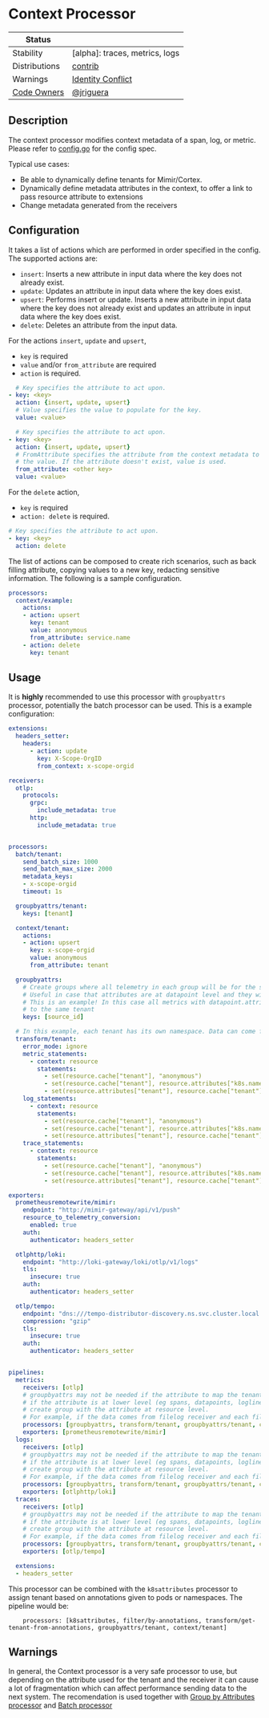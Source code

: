 # Context Processor

<!-- status autogenerated section -->
| Status        |           |
| ------------- |-----------|
| Stability     | [alpha]: traces, metrics, logs   |
| Distributions | [contrib] |
| Warnings      | [Identity Conflict](#warnings) |
| [Code Owners](https://github.com/open-telemetry/opentelemetry-collector-contrib/blob/main/CONTRIBUTING.md#becoming-a-code-owner)    | [@jriguera](https://www.github.com/jriguera) |

[beta]: https://github.com/open-telemetry/opentelemetry-collector#alpha
[core]: https://github.com/open-telemetry/opentelemetry-collector-releases/tree/main/distributions/otelcol
[contrib]: https://github.com/open-telemetry/opentelemetry-collector-releases/tree/main/distributions/otelcol-contrib
<!-- end autogenerated section -->

## Description

The context processor modifies context metadata of a span, log, or metric. Please refer to
[config.go](./config.go) for the config spec.

Typical use cases:

* Be able to dynamically define tenants for Mimir/Cortex.
* Dynamically define metadata attributes in the context, to offer a link to pass resource attribute to extensions
* Change metadata generated from the receivers

## Configuration

It takes a list of actions which are performed in order specified in the config.
The supported actions are:
- `insert`: Inserts a new attribute in input data where the key does not already exist.
- `update`: Updates an attribute in input data where the key does exist.
- `upsert`: Performs insert or update. Inserts a new attribute in input data where the
  key does not already exist and updates an attribute in input data where the key
  does exist.
- `delete`: Deletes an attribute from the input data.

For the actions `insert`, `update` and `upsert`,
 - `key`  is required
 - `value` and/or `from_attribute` are required
 - `action` is required.
```yaml
  # Key specifies the attribute to act upon.
- key: <key>
  action: {insert, update, upsert}
  # Value specifies the value to populate for the key.
  value: <value>

  # Key specifies the attribute to act upon.
- key: <key>
  action: {insert, update, upsert}
  # FromAttribute specifies the attribute from the context metadata to use to populate
  # the value. If the attribute doesn't exist, value is used.
  from_attribute: <other key>
  value: <value>
```

For the `delete` action,
 - `key` is required
 - `action: delete` is required.
```yaml
# Key specifies the attribute to act upon.
- key: <key>
  action: delete
```

The list of actions can be composed to create rich scenarios, such as
back filling attribute, copying values to a new key, redacting sensitive information.
The following is a sample configuration.

```yaml
processors:
  context/example:
    actions:
    - action: upsert
      key: tenant
      value: anonymous
      from_attribute: service.name
    - action: delete
      key: tenant
```

## Usage

It is **highly** recommended to use this processor with `groupbyattrs` processor, potentially the batch processor can be used. This is a example configuration:

```yaml
extensions:
  headers_setter:
    headers:
      - action: update
        key: X-Scope-OrgID
        from_context: x-scope-orgid

receivers:
  otlp:
    protocols:
      grpc:
        include_metadata: true
      http:
        include_metadata: true


processors:
  batch/tenant:
    send_batch_size: 1000
    send_batch_max_size: 2000
    metadata_keys:
    - x-scope-orgid
    timeout: 1s

  groupbyattrs/tenant:
    keys: [tenant]

  context/tenant:
    actions:
    - action: upsert
      key: x-scope-orgid
      value: anonymous
      from_attribute: tenant

  groupbyattrs:
    # Create groups where all telemetry in each group will be for the same tenant.
    # Useful in case that attributes are at datapoint level and they will be moved to resouce level
    # This is an example! In this case all metrics with datapoint.attribute source_id will belong
    # to the same tenant
    keys: [source_id]

  # In this example, each tenant has its own namespace. Data can come from different clusters!
  transform/tenant:
    error_mode: ignore
    metric_statements:
      - context: resource
        statements:
          - set(resource.cache["tenant"], "anonymous")
          - set(resource.cache["tenant"], resource.attributes["k8s.namespace.name"])
          - set(resource.attributes["tenant"], resource.cache["tenant"]) where resource.attributes["tenant"] == ""
    log_statements:
      - context: resource
        statements:
          - set(resource.cache["tenant"], "anonymous")
          - set(resource.cache["tenant"], resource.attributes["k8s.namespace.name"])
          - set(resource.attributes["tenant"], resource.cache["tenant"]) where resource.attributes["tenant"] == ""
    trace_statements:
      - context: resource
        statements:
          - set(resource.cache["tenant"], "anonymous")
          - set(resource.cache["tenant"], resource.attributes["k8s.namespace.name"])
          - set(resource.attributes["tenant"], resource.cache["tenant"]) where resource.attributes["tenant"] == ""

exporters:
  prometheusremotewrite/mimir:
    endpoint: "http://mimir-gateway/api/v1/push"
    resource_to_telemetry_conversion:
      enabled: true
    auth:
      authenticator: headers_setter

  otlphttp/loki:
    endpoint: "http://loki-gateway/loki/otlp/v1/logs"
    tls:
      insecure: true
    auth:
      authenticator: headers_setter

  otlp/tempo:
    endpoint: "dns:///tempo-distributor-discovery.ns.svc.cluster.local:4317"
    compression: "gzip"
    tls:
      insecure: true
    auth:
      authenticator: headers_setter


pipelines:
  metrics:
    receivers: [otlp]
    # groupbyattrs may not be needed if the attribute to map the tenant is at resource level!!
    # if the attribute is at lower level (eg spans, datapoints, loglines), then it will be mandatory in order to
    # create group with the attribute at resource level.
    # For example, if the data comes from filelog receiver and each file belongs to its own tenant, groupbyattrs is not needed.
    processors: [groupbyattrs, transform/tenant, groupbyattrs/tenant, context/tenant, batch/tenant]
    exporters: [prometheusremotewrite/mimir]
  logs: 
    receivers: [otlp]
    # groupbyattrs may not be needed if the attribute to map the tenant is at resource level!!
    # if the attribute is at lower level (eg spans, datapoints, loglines), then it will be mandatory in order to
    # create group with the attribute at resource level.
    # For example, if the data comes from filelog receiver and each file belongs to its own tenant, groupbyattrs is not needed.
    processors: [groupbyattrs, transform/tenant, groupbyattrs/tenant, context/tenant, batch/tenant]
    exporters: [otlphttp/loki]
  traces:
    receivers: [otlp]
    # groupbyattrs may not be needed if the attribute to map the tenant is at resource level!!
    # if the attribute is at lower level (eg spans, datapoints, loglines), then it will be mandatory in order to
    # create group with the attribute at resource level.
    # For example, if the data comes from filelog receiver and each file belongs to its own tenant, groupbyattrs is not needed.
    processors: [groupbyattrs, transform/tenant, groupbyattrs/tenant, context/tenant, batch/tenant]
    exporters: [otlp/tempo]

  extensions: 
  - headers_setter
```

This processor can be combined with the `k8sattributes` processor to assign tenant based on annotations given to pods or namespaces. The pipeline would be:

```
    processors: [k8sattributes, filter/by-annotations, transform/get-tenant-from-annotations, groupbyattrs/tenant, context/tenant]
```


## Warnings

In general, the Context processor is a very safe processor to use, but depending on the attribute used for the tenant and the receiver it can cause a lot of fragmentation which can affect performance sending data to the next system. The recomendation is used together with [Group by Attributes processor](https://github.com/open-telemetry/opentelemetry-collector-contrib/tree/main/processor/groupbyattrsprocessor) and [Batch processor](https://github.com/open-telemetry/opentelemetry-collector/blob/main/processor/batchprocessor/README.md)

